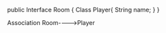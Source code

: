 public Interface Room {
    Class Player{
      String name;
    }
}

Association  Room---->Player

